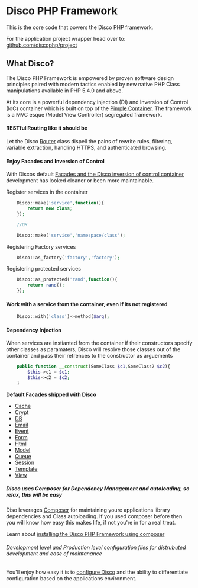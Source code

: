 <h1>Disco PHP Framework</h1>


<p>This is the core code that powers the Disco PHP framework.</p>

<p>
For the application project wrapper head over to: 
<a href='http://github.com/discophp/project'>github.com/discophp/project</a>
</p>


<h2>What Disco?</h2>

<p>The Disco PHP Framework is empowered by proven software design principles paired with modern tactics enabled by new
native PHP Class manipulations available in PHP 5.4.0 and above.</p>

<p>At its core is a powerful dependency injection (DI) and Inversion of Control (IoC) container 
which is built on top of the <a href='https://github.com/fabpot/Pimple'>Pimple Container</a>.
The framework is a MVC esque (Model View Controller) segregated framework.</p>

<h4>RESTful Routing like it should be</h4>

<p>Let the Disco <a href='http://discophp.com/docs/Router'>Router</a> class dispell the pains of rewrite rules,
filtering, variable extraction, handling HTTPS, and authenticated browsing.</p>

<h4>Enjoy Facades and Inversion of Control</h4>

<p>With Discos default <a href='http://discophp.com/docs/IoC-facades'>Facades and the Disco inversion of control container</a> development has looked cleaner or been more maintainable.</p>

<p>Register services in the container</p>

```php
    Disco::make('service',function(){
        return new class;
    });

    //OR

    Disco::make('service','namespace/class');

```

<p>Registering Factory services</p>

```php
    Disco::as_factory('factory','factory');
```

<p>Registering protected services</p>

```php
    Disco::as_protected('rand',function(){
        return rand();
    });
```


<h4>Work with a service from the container, even if its not registered</h4>

```php
    Disco::with('class')->method($arg);
```


<h4>Dependency Injection</h4>

<p>When services are instianted from the container if their constructors specify other classes as paramaters, Disco 
will resolve those classes out of the container and pass their refrences to the constructor as arguements</p>

```php
    public function __construct(SomeClass $c1,SomeClass2 $c2){
        $this->c1 = $c1;
        $this->c2 = $c2;
    }
```


<b>Default Facades shipped with Disco</b>

<ul>
    <li><a href='http://discophp.com/docs/Cache'>Cache</a></li>
    <li><a href='http://discophp.com/docs/Crypt'>Crypt</a></li>
    <li><a href='http://discophp.com/docs/Database'>DB</a></li>
    <li><a href='http://discophp.com/docs/Email'>Email</a></li>
    <li><a href='http://discophp.com/docs/Event'>Event</a></li>
    <li><a href='http://discophp.com/docs/Form'>Form</a></li>
    <li><a href='http://discophp.com/docs/Html'>Html</a></li>
    <li><a href='http://discophp.com/docs/Model'>Model</a></li>
    <li><a href='http://discophp.com/docs/Queue'>Queue</a></li>
    <li><a href='http://discophp.com/docs/Session'>Session</a></li>
    <li><a href='http://discophp.com/docs/Template'>Template</a></li>
    <li><a href='http://discophp.com/docs/View'>View</a></li>
</ul>

<h5>Disco uses Composer for Dependency Management and autoloading, so relax, this will be easy</h5>

<p>Diso leverages <a href='http://getcomposer.org'>Composer</a> for maintaining youre applications library
dependencies and Class autoloading. If you used composer before then you will know how easy this makes life, if not
you're in for a real treat.</p>

<p>Learn about <a href='http://discophp.com/docs/install'>installing the Disco PHP Framework using composer</a></p>

<h6>Development level and Production level configuration files for distrubuted development and ease of
maintanance</h6> 

<p>You'll enjoy how easy it is to <a href='http://discophp.com/docs/config'>configure Disco</a> and the ability to
differentiate configuration based on the applications environment.</p>


